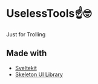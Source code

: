 
# UselessTools☝️🤓

Just for Trolling


## Made with

 - [Sveltekit](https://kit.svelte.dev/)
 - [Skeleton UI Library](https://skeleton.dev/)